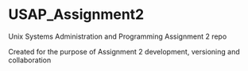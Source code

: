 # USAP_Assignment2
Unix Systems Administration and Programming Assignment 2 repo

Created for the purpose of Assignment 2 development, versioning and collaboration
